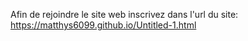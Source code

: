 Afin de rejoindre le site web inscrivez dans l'url du site:
https://matthys6099.github.io/Untitled-1.html
